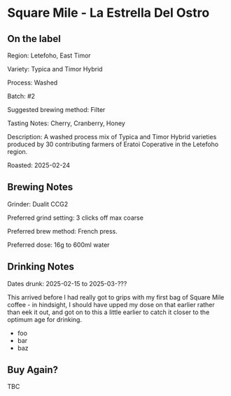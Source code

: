 <!-- © Copyright 2025 William Lay. All rights reserved. -->
# Square Mile - La Estrella Del Ostro

## On the label

Region: Letefoho, East Timor

Variety: Typica and Timor Hybrid

Process: Washed

Batch: #2

Suggested brewing method: Filter

Tasting Notes: Cherry, Cranberry, Honey

Description: A washed process mix of Typica and Timor Hybrid varieties produced by 30 contributing farmers of Eratoi Coperative in the Letefoho region.

Roasted: 2025-02-24

## Brewing Notes

Grinder: Dualit CCG2

Preferred grind setting: 3 clicks off max coarse

Preferred brew method: French press.

Preferred dose: 16g to 600ml water

## Drinking Notes

Dates drunk: 2025-02-15 to 2025-03-???

This arrived before I had really got to grips with my first bag of Square Mile coffee - in hindsight, I should have upped my dose on that earlier rather than eek it out, and got on to this a little earlier to catch it closer to the optimum age for drinking.

- foo
- bar
- baz

## Buy Again?

TBC
